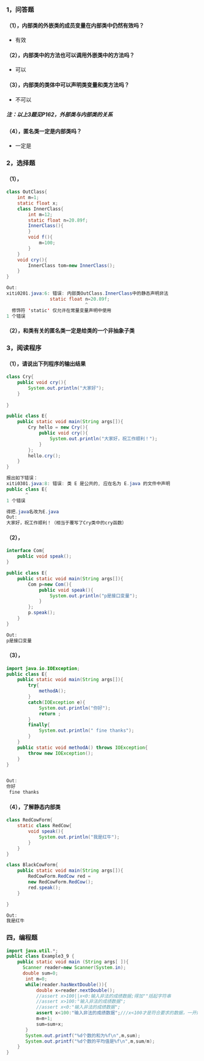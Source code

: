 ### 1，问答题
#### （1），内部类的外嵌类的成员变量在内部类中仍然有效吗？
* 有效

#### （2），内部类中的方法也可以调用外嵌类中的方法吗？
* 可以

#### （3），内部类的类体中可以声明类变量和类方法吗？
* 不可以

##### 注：以上3题见P162，外部类与内部类的关系

#### （4），匿名类一定是内部类吗？
* 一定是


### 2，选择题
#### （1），
```java
class OutClass{
	int m=1;
	static float x;
	class InnerClass{
		int m=12;
		static float n=20.89f;
		InnerClass(){
		}
		void f(){
			m=100;
		}	
	}
	void cry(){
		InnerClass tom=new InnerClass();
	}	
}

Out:
xiti0201.java:6: 错误: 内部类OutClass.InnerClass中的静态声明非法
                static float n=20.89f;
                             ^
  修饰符 'static' 仅允许在常量变量声明中使用
1 个错误

```

#### （2），和类有关的匿名类一定是给类的一个非抽象子类

### 3，阅读程序
#### （1），请说出下列程序的输出结果
```java
class Cry{
	public void cry(){
		System.out.println("大家好");	
	}
	
}

public class E{
	public static void main(String args[]){
		Cry hello = new Cry(){
			public void cry(){
				System.out.println("大家好，祝工作顺利！");
			}	
		};
		hello.cry();	
	}	
}

报出如下错误：
xiti0301.java:8: 错误: 类 E 是公共的, 应在名为 E.java 的文件中声明
public class E{
       ^
1 个错误

得把.java名改为E.java
Out:
大家好，祝工作顺利！（相当于覆写了Cry类中的cry函数）

```

#### （2），
```java
interface Com{
	public void speak();	
}

public class E{
	public static void main(String args[]){
		Com p=new Com(){
			public void speak(){
				System.out.println("p是接口变量");	
			}	
		};
		p.speak();	
	}	
}

Out:
p是接口变量

```
#### （3），
```java
import java.io.IOException;
public class E{
	public static void main(String args[]){
		try{
			methodA();	
		}
		catch(IOException e){
			System.out.println("你好");
			return ;	
		}	
		finally{
			System.out.println(" fine thanks");
		}
	}	
	public static void methodA() throws IOException{
		throw new IOException();	
	}
}


Out:
你好
 fine thanks

```
#### （4），了解静态内部类
```java
class RedCowForm{
	static class RedCow{
		void speak(){
			System.out.println("我是红牛");	
		}	
	}	
}

class BlackCowForm{
	public static void main(String args[]){
		RedCowForm.RedCow red = 
		new RedCowForm.RedCow();
		red.speak();	
	}	

}

Out:
我是红牛

```

### 四，编程题
```java
import java.util.*;
public class Example3_9 {
    public static void main (String args[ ]){
      Scanner reader=new Scanner(System.in);
      double sum=0;
       int m=0;
       while(reader.hasNextDouble()){
           double x=reader.nextDouble();
           //assert x>100||x<0:输入非法的成绩数据;得加""括起字符串
           //assert x>100:"输入非法的成绩数据";
           //assert x<0:"输入非法的成绩数据";
           assert x<100:"输入非法的成绩数据";///x<100才是符合要求的数据，一开始理解错误
           m=m+1;
           sum=sum+x;
       }
       System.out.printf("%d个数的和为%f\n",m,sum);
       System.out.printf("%d个数的平均值是%f\n",m,sum/m); 
    }
}

```













